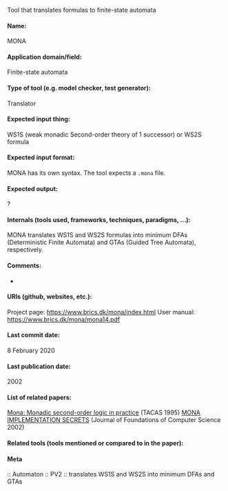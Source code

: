 Tool that translates formulas to finite-state automata

#### Name:
MONA

#### Application domain/field:
Finite-state automata

#### Type of tool (e.g. model checker, test generator):
Translator

#### Expected input thing:
WS1S (weak monadic Second-order theory of 1 successor) or WS2S formula 

#### Expected input format:
MONA has its own syntax. The tool expects a `.mona` file.

#### Expected output:
?

#### Internals (tools used, frameworks, techniques, paradigms, ...):
MONA translates WS1S and WS2S formulas into minimum DFAs (Deterministic Finite Automata) and GTAs (Guided Tree Automata), respectively.

#### Comments:
-

#### URIs (github, websites, etc.):
Project page: https://www.brics.dk/mona/index.html
User manual: https://www.brics.dk/mona/mona14.pdf

#### Last commit date:
8 February 2020

#### Last publication date:
2002

#### List of related papers:
[Mona: Monadic second-order logic in practice](https://doi.org/10.1007/3-540-60630-0_5) (TACAS 1995)
[MONA IMPLEMENTATION SECRETS](https://doi.org/10.1142/S012905410200128X) (Journal of Foundations of Computer Science 2002)

#### Related tools (tools mentioned or compared to in the paper):

#### Meta
:: Automaton
:: PV2 :: translates WS1S and WS2S into minimum DFAs and GTAs